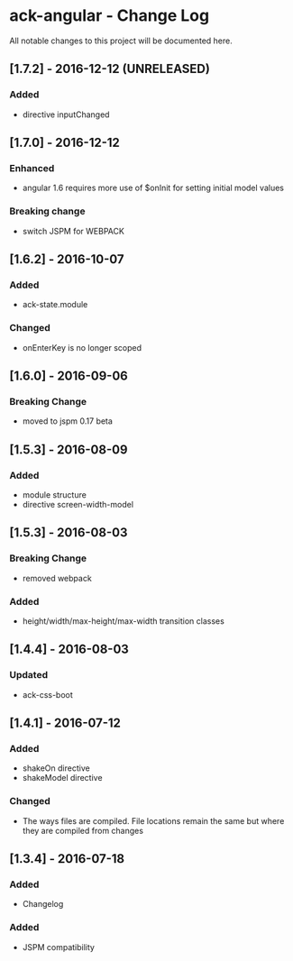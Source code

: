 # ack-angular - Change Log
All notable changes to this project will be documented here.

## [1.7.2] - 2016-12-12 (UNRELEASED)
### Added
- directive inputChanged

## [1.7.0] - 2016-12-12
### Enhanced
- angular 1.6 requires more use of $onInit for setting initial model values
### Breaking change
- switch JSPM for WEBPACK

## [1.6.2] - 2016-10-07
### Added
- ack-state.module
### Changed
- onEnterKey is no longer scoped

## [1.6.0] - 2016-09-06
### Breaking Change
- moved to jspm 0.17 beta

## [1.5.3] - 2016-08-09
### Added
- module structure
- directive screen-width-model

## [1.5.3] - 2016-08-03
### Breaking Change
- removed webpack
### Added
- height/width/max-height/max-width transition classes

## [1.4.4] - 2016-08-03
### Updated
- ack-css-boot

## [1.4.1] - 2016-07-12
### Added
- shakeOn directive
- shakeModel directive
### Changed
- The ways files are compiled. File locations remain the same but where they are compiled from changes

## [1.3.4] - 2016-07-18
### Added
- Changelog
### Added
- JSPM compatibility
